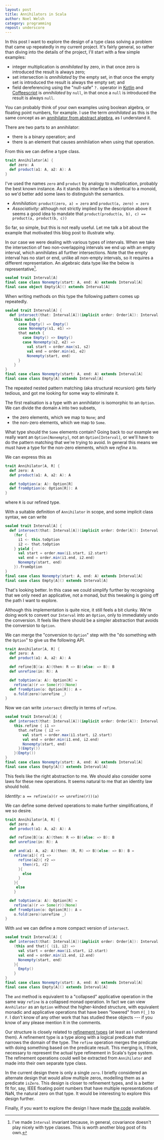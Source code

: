 ```yaml
---
layout: post
title: Annihilators in Scala
author: Noel Welsh
category: programming
repost: underscore
---
```


In this post I want to explore the design of a type class solving a problem that came up repeatedly in my current project. It's fairly general, so rather than diving into the details of the project, I'll start with a few simple examples:

- integer multiplication is *annihilated* by zero, in that once zero is introduced the result is always zero;
- set intersection is *annihilated* by the empty set, in that once the empty set is introduced the result is always the empty set; and
- field dereferencing using the "null-safe" `?.` operator in [Kotlin][kotlin-null-safe] and [Coffeescript][coffeescript-operators] is *annihilated* by `null`, in that once a `null` is introduced the result is always `null`.

You can probably think of your own examples using boolean algebra, or floating point numbers, for example. I use the term *annihilated* as this is the same concept as an [annihilator from abstract algebra][annihilator], as I understand it. 

There are two parts to an annihilator:

- there is a binary operation; and
- there is an element that causes annihilation when using that operation.

From this we can define a type class.

~~~ scala
trait Annihilator[A] {
  def zero: A
  def product(a1: A, a2: A): A
}
~~~

I've used the names `zero` and `product` by analogy to multiplication, probably the best known instance. As it stands this interface is identical to a monoid, so we'd better add some laws to distinguish the semantics.

- *Annihilation:* `product(zero, a) = zero` and `product(a, zero) = zero`
- *Associativity:* although not strictly implied by the description above it seems a good idea to mandate that `product(product(a, b), c) == product(a, product(b, c))`
 
So far, so simple, but this is not really useful. Let me talk a bit about the example that motivated this blog post to illustrate why.

In our case we were dealing with various types of intervals. When we take the intersection of two non-overlapping intervals we end up with an empty interval, which annihilates all further intersections. Note that the empty interval has no start or end, unlike all non-empty intervals, so it requires a different representation. An algebraic data type like the below is representative[^invariant].

~~~ scala
sealed trait Interval[A]
final case class Nonempty(start: A, end: A) extends Interval[A]
final case object Empty[A]() extends Interval[A]
~~~

When writing methods on this type the following pattern comes up repeatedly.

~~~ scala
sealed trait Interval[A] {
  def intersect(that: Interval[A])(implicit order: Order[A]): Interval[A] =
    this match {
      case Empty() => Empty()
      case Nonempty(s1, e1) =>
      that match {
        case Empty() => Empty()
        case Nonempty(s2, e2) =>
          val start = order.max(s1, s2)
          val end = order.min(e1, e2)
          Nonempty(start, end)
      }
    }
}
final case class Nonempty(start: A, end: A) extends Interval[A]
final case class Empty[A] extends Interval[A]
~~~

The repeated nested pattern matching (aka structural recursion) gets fairly tedious, and got me looking for some way to eliminate it.

The first realisation is a type with an annihilator is isomorphic to an `Option`. We can divide the domain `A` into two subsets,

- the zero elements, which we map to `None`; and
- the non-zero elements, which we map to `Some`.

What type should the `Some` elements contain? Going back to our example we really want an `Option[Nonempty]`, not an `Option[Interval]`, or we'll have to do the pattern matching that we're trying to avoid. In general this means we must have a type for the non-zero elements, which we *refine* `A` to.

We can express this as

~~~ scala
trait Annihilator[A, R] {
  def zero: A
  def product(a1: A, a2: A): A

  def toOption(a: A): Option[R]
  def fromOption(o: Option[R]): A
}
~~~

where `R` is our refined type. 

With a suitable definition of `Annihilator` in scope, and some implicit class syntax, we can write

~~~ scala
sealed trait Interval[A] {
  def intersect(that: Interval[A])(implicit order: Order[A]): Interval[A] =
    (for {
      i1 <- this.toOption
      i2 <- that.toOption
    } yield {
      val start = order.max(i1.start, i2.start)
      val end = order.min(i1.end, i2.end)
      Nonempty(start, end)
    }).fromOption
}
final case class Nonempty(start: A, end: A) extends Interval[A]
final case class Empty[A]() extends Interval[A]
~~~

That's looking better. In this case we could simplify further by recognising that we only need an applicative, not a monad, but this tweaking is going off the path I want to explore.

Although this implementation is quite nice, it still feels a bit clunky. We're doing work to convert our `Interval` into an `Option`, only to immediately undo the conversion. It feels like there should be a simpler abstraction that avoids the conversion to `Option`.

We can merge the "conversion to `Option`" step with the "do something with the `Option`" to give us the following API.

~~~ scala
trait Annihilator[A, R] {
  def zero: A
  def product(a1: A, a2: A): A

  def refine[B](a: A)(then: R => B)(else: => B): B
  def unrefine(in: R): A

  def toOption(a: A): Option[R] =
    refine(a)(r => Some(r))(None)
  def fromOption(o: Option[R]): A =
    o.fold(zero)(unrefine _) 
}
~~~

Now we can write `intersect` directly in terms of `refine`.

~~~ scala
sealed trait Interval[A] {
  def intersect(that: Interval[A])(implicit order: Order[A]): Interval[A] =
    this.refine { i1 =>
      that.refine { i2 =>
        val start = order.max(i1.start, i2.start)
        val end = order.min(i1.end, i2.end)
        Nonempty(start, end)
      }(Empty())
    }(Empty())
}
final case class Nonempty(start: A, end: A) extends Interval[A]
final case class Empty[A]() extends Interval[A]
~~~

This feels like the right abstraction to me. We should also consider some laws for these new operations. It seems natural to me that an identity law should hold.

*Identity:* `a == refine(a)(r => unrefine(r))(a)`

We can define some derived operations to make further simplifications, if we so desire.

~~~ scala
trait Annihilator[A, R] {
  def zero: A
  def product(a1: A, a2: A): A

  def refine[B](a: A)(then: R => B)(else: => B): B
  def unrefine(in: R): A

  def and(a1: A, a2: A)(then: (R, R) => B)(else: => B): B =
    refine(a1){ r1 =>
      refine(a2){ r2 =>
        then(r1, r2)
      }{
        else
      }
    }{
     else
    }

  def toOption(a: A): Option[R] =
    refine(a)(r => Some(r))(None)
  def fromOption(o: Option[R]): A =
    o.fold(zero)(unrefine _) 
}
~~~

With `and` we can define a more compact version of `intersect`.

~~~ scala
sealed trait Interval[A] {
  def intersect(that: Interval[A])(implicit order: Order[A]): Interval[A] =
    (this and that){ (i1, i2) =>
      val start = order.max(i1.start, i2.start)
      val end = order.min(i1.end, i2.end)
      Nonempty(start, end)
    }{
      Empty()
    }
}
final case class Nonempty(start: A, end: A) extends Interval[A]
final case class Empty[A]() extends Interval[A]
~~~

The `and` method is equivalent to a "collapsed" applicative operation in the same way `refine` is a collapsed monad operation. In fact we can view `Annhilator` as an `Option` without the higher-kinded structure, with equivalent monadic and applicative operations that have been "lowered" from `F[_]` to `F`. I don't know of any other work that has studied these objects --- if you know of any please mention it in the comments.

Our structure is closely related to [refinement types][refinement-types] (at least as I understand them). A refinement type is a type along with a logical predicate that narrows the domain of the type. The `refine` operation merges the predicate with doing something based on the predicate result. This merging is, I think, necessary to represent the actual type refinement in Scala's type system. The refinement operations could well be extracted from `Annihilator` and made into their own separate type class.

In the current design there is only a single `zero`. I briefly considered an alternate design that would allow multiple zeros, modelling them as a predicate `isZero`. This design is closer to refinement types, and is a better fit for, say, IEEE floating point numbers that have multiple representations of NaN, the natural zero on that type. It would be interesting to explore this design further.

Finally, if you want to explore the design I have made [the code][code] available.

[^invariant]: I've made `Interval` invariant because, in general, covariance doesn't play nicely with type classes. This is worth another blog post of its own.

[kotlin-null-safe]: http://kotlinlang.org/docs/reference/null-safety.html
[coffeescript-operators]: http://coffeescript.org/#operators
[annihilator]: https://en.wikipedia.org/wiki/Annihilator_(ring_theory)
[refinement-types]: http://goto.ucsd.edu/~rjhala/liquid/haskell/blog/blog/2013/01/01/refinement-types-101.lhs/
[code]: https://github.com/underscoreio/annihilator
